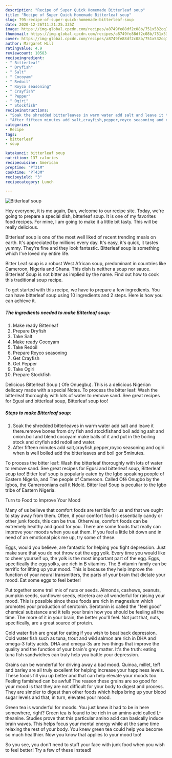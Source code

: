 ```yaml
---
description: "Recipe of Super Quick Homemade Bitterleaf soup"
title: "Recipe of Super Quick Homemade Bitterleaf soup"
slug: 795-recipe-of-super-quick-homemade-bitterleaf-soup
date: 2020-12-26T11:21:25.335Z
image: https://img-global.cpcdn.com/recipes/a8749fe88df2c08b/751x532cq70/bitterleaf-soup-recipe-main-photo.jpg
thumbnail: https://img-global.cpcdn.com/recipes/a8749fe88df2c08b/751x532cq70/bitterleaf-soup-recipe-main-photo.jpg
cover: https://img-global.cpcdn.com/recipes/a8749fe88df2c08b/751x532cq70/bitterleaf-soup-recipe-main-photo.jpg
author: Margaret Hill
ratingvalue: 4.9
reviewcount: 10583
recipeingredient:
- " Bitterleaf"
- " Dryfish"
- " Salt"
- " Cocoyam"
- " Redoil"
- " Royco seasoning"
- " Crayfish"
- " Pepper"
- " Ogiri"
- " Stockfish"
recipeinstructions:
- "Soak the shredded bitterleaves in warm water add salt and leave it there.remove bones from dry fish and stockfishand boil adding salt and onion.boil and blend cocoyam make balls of it and put in the boiling stock and dryfish add redoil and water."
- "After fifteen minutes add salt,crayfish,pepper,royco seasoning and ogiri when is well boiled add the bitterleaves and boil gor 5minutes."
categories:
- Recipe
tags:
- bitterleaf
- soup

katakunci: bitterleaf soup 
nutrition: 137 calories
recipecuisine: American
preptime: "PT31M"
cooktime: "PT43M"
recipeyield: "3"
recipecategory: Lunch

---
```



![Bitterleaf soup](https://img-global.cpcdn.com/recipes/a8749fe88df2c08b/751x532cq70/bitterleaf-soup-recipe-main-photo.jpg)

Hey everyone, it is me again, Dan, welcome to our recipe site. Today, we're going to prepare a special dish, bitterleaf soup. It is one of my favorites food recipes. For mine, I am going to make it a little bit tasty. This will be really delicious.

Bitterleaf soup is one of the most well liked of recent trending meals on earth. It's appreciated by millions every day. It's easy, it's quick, it tastes yummy. They're fine and they look fantastic. Bitterleaf soup is something which I've loved my entire life.

Bitter Leaf soup is a robust West African soup, predominant in countries like Cameroon, Nigeria and Ghana. This dish is neither a soup nor sauce. Bitterleaf Soup is not bitter as implied by the name. Find out how to cook this traditional soup recipe.


To get started with this recipe, we have to prepare a few ingredients. You can have bitterleaf soup using 10 ingredients and 2 steps. Here is how you can achieve it.

<!--inarticleads1-->

##### The ingredients needed to make Bitterleaf soup:

1. Make ready  Bitterleaf
1. Prepare  Dryfish
1. Take  Salt
1. Make ready  Cocoyam
1. Take  Redoil
1. Prepare  Royco seasoning
1. Get  Crayfish
1. Get  Pepper
1. Take  Ogiri
1. Prepare  Stockfish


Delicious Bitterleaf Soup ( Ofe Onuegbu). This is a delicious Nigerian delicacy made with a special Notes. To process the bitter leaf: Wash the bitterleaf thoroughly with lots of water to remove sand. See great recipes for Egusi and bitterleaf soup, Bitterleaf soup too! 

<!--inarticleads2-->

##### Steps to make Bitterleaf soup:

1. Soak the shredded bitterleaves in warm water add salt and leave it there.remove bones from dry fish and stockfishand boil adding salt and onion.boil and blend cocoyam make balls of it and put in the boiling stock and dryfish add redoil and water.
1. After fifteen minutes add salt,crayfish,pepper,royco seasoning and ogiri when is well boiled add the bitterleaves and boil gor 5minutes.


To process the bitter leaf: Wash the bitterleaf thoroughly with lots of water to remove sand. See great recipes for Egusi and bitterleaf soup, Bitterleaf soup too! Bitter leaf soup is popularly eaten by the Igbo speaking people of Eastern Nigeria, and The people of Cameroon. Called Ofé Onugbo by the Igbos, the Cameroonians call it Ndolé. Bitter leaf Soup is peculiar to the Igbo tribe of Eastern Nigeria. 

Turn to Food to Improve Your Mood


Many of us believe that comfort foods are terrible for us and that we ought to stay away from them. Often, if your comfort food is essentially candy or other junk foods, this can be true. Otherwise, comfort foods can be extremely healthy and good for you. There are some foods that really can improve your moods when you eat them. If you feel a little bit down and in need of an emotional pick me up, try some of these.

Eggs, would you believe, are fantastic for helping you fight depression. Just make sure that you do not throw out the egg yolk. Every time you would like to cheer yourself up, the yolk is the most important part of the egg. Eggs, specifically the egg yolks, are rich in B vitamins. The B vitamin family can be terrific for lifting up your mood. This is because they help improve the function of your neural transmitters, the parts of your brain that dictate your mood. Eat some eggs to feel better!

Put together some trail mix of nuts or seeds. Almonds, cashews, peanuts, pumpkin seeds, sunflower seeds, etcetera are all wonderful for raising your mood. This is possible since these foods are rich in magnesium which promotes your production of serotonin. Serotonin is called the "feel good" chemical substance and it tells your brain how you should be feeling all the time. The more of it in your brain, the better you'll feel. Not just that, nuts, specifically, are a great source of protein.

Cold water fish are great for eating if you wish to beat back depression. Cold water fish such as tuna, trout and wild salmon are rich in DHA and omega-3 fatty acids. DHA and omega-3s are two things that improve the quality and the function of your brain's grey matter. It's the truth: eating tuna fish sandwiches can truly help you battle your depression. 

Grains can be wonderful for driving away a bad mood. Quinoa, millet, teff and barley are all truly excellent for helping increase your happiness levels. These foods fill you up better and that can help elevate your moods too. Feeling famished can be awful! The reason these grains are so good for your mood is that they are not difficult for your body to digest and process. They are simpler to digest than other foods which helps bring up your blood sugar levels and that, in turn, elevates your mood.

Green tea is wonderful for moods. You just knew it had to be in here somewhere, right? Green tea is found to be rich in an amino acid called L-theanine. Studies prove that this particular amino acid can basically induce brain waves. This helps focus your mental energy while at the same time relaxing the rest of your body. You knew green tea could help you become so much healthier. Now you know that applies to your mood too!

So you see, you don't need to stuff your face with junk food when you wish to feel better! Try a few of these instead!

